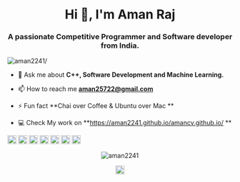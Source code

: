 <h1 align="center">Hi 👋, I'm Aman Raj</h1>
<h3 align="center">A passionate Competitive Programmer and Software developer from India.</h3>
<p align="left"> <img src=https://komarev.com/ghpvc/?username=aman2241 alt=aman2241/> </p>

- 💬 Ask me about **C++, Software Development and Machine Learning.**

- 📫 How to reach me **aman25722@gmail.com**

- ⚡ Fun fact **Chai over Coffee & Ubuntu over Mac **

- 💻 Check My work on **https://aman2241.github.io/amancv.github.io/ **


<p align="left"><img src=https://konpa.github.io/devicon/devicon.git/icons/c/c-original.svg alt=c width="20" height="20"/> <img src=https://konpa.github.io/devicon/devicon.git/icons/cplusplus/cplusplus-original.svg alt=cplusplus width="20" height="20"/> <img src=https://konpa.github.io/devicon/devicon.git/icons/css3/css3-original-wordmark.svg alt=css3 width="20" height="20"/> <img src=https://konpa.github.io/devicon/devicon.git/icons/html5/html5-original-wordmark.svg alt=html5 width="20" height="20"/> <img src=https://konpa.github.io/devicon/devicon.git/icons/javascript/javascript-original.svg alt=javascript width="20" height="20"/> <img src=https://konpa.github.io/devicon/devicon.git/icons/mysql/mysql-original-wordmark.svg alt=mysql width="20" height="20"/> <img src=https://konpa.github.io/devicon/devicon.git/icons/python/python-original-wordmark.svg alt=python width="20" height="20"/></p><p align="center"> <img src=https://github-readme-stats.vercel.app/api?username=aman2241&show_icons=true alt=aman2241 /> </p>

<p align="center">
<a href=https://linkedin.com/in/aman2241 target="blank"><img align="center" src=https://cdn.jsdelivr.net/npm/simple-icons@3.0.1/icons/linkedin.svg alt="aman2241" height="20" width="20" /></a>
</p>
